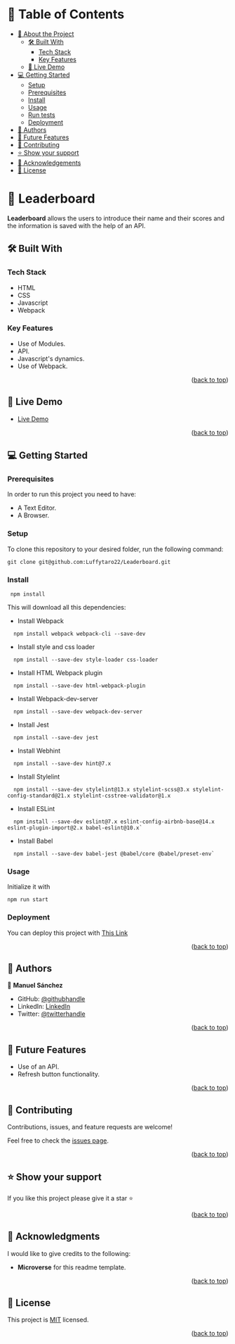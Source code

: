 <a name="readme-top"></a>

<!-- TABLE OF CONTENTS -->

# 📗 Table of Contents

- [📖 About the Project](#about-project)
  - [🛠 Built With](#built-with)
    - [Tech Stack](#tech-stack)
    - [Key Features](#key-features)
  - [🚀 Live Demo](#live-demo)
- [💻 Getting Started](#getting-started)
  - [Setup](#setup)
  - [Prerequisites](#prerequisites)
  - [Install](#install)
  - [Usage](#usage)
  - [Run tests](#run-tests)
  - [Deployment](#deployment)
- [👥 Authors](#authors)
- [🔭 Future Features](#future-features)
- [🤝 Contributing](#contributing)
- [⭐️ Show your support](#support)
- [🙏 Acknowledgements](#acknowledgements)
- [📝 License](#license)

<!-- PROJECT DESCRIPTION -->

# 📖 Leaderboard <a name="about-project"></a>

**Leaderboard** allows the users to introduce their name and their scores and the information is saved with the help of an API.

## 🛠 Built With <a name="built-with"></a>

### Tech Stack <a name="tech-stack"></a>

* HTML
* CSS
* Javascript
* Webpack

<!-- Features -->

### Key Features <a name="key-features"></a>
* Use of Modules.
* API.
* Javascript's dynamics.
* Use of Webpack.
<p align="right">(<a href="#readme-top">back to top</a>)</p>

<!-- LIVE DEMO -->

## 🚀 Live Demo <a name="live-demo"></a>
* [Live Demo](https://luffytaro22.github.io/Leaderboard/dist/)

<p align="right">(<a href="#readme-top">back to top</a>)</p>

<!-- GETTING STARTED -->

## 💻 Getting Started <a name="getting-started"></a>

### Prerequisites
In order to run this project you need to have:

- A Text Editor.
- A Browser.

### Setup
To clone this repository to your desired folder, run the following command: <br>

```
git clone git@github.com:Luffytaro22/Leaderboard.git
```

### Install
```
 npm install
```
This will download all this dependencies: <br>
* Install Webpack <br>
```
  npm install webpack webpack-cli --save-dev
```

* Install style and css loader <br>
```
  npm install --save-dev style-loader css-loader
```

* Install HTML Webpack plugin <br>
```
  npm install --save-dev html-webpack-plugin
```

* Install Webpack-dev-server <br>
```
  npm install --save-dev webpack-dev-server
```
* Install Jest <br>
```
  npm install --save-dev jest
```
* Install Webhint <br>
```
  npm install --save-dev hint@7.x
```
* Install Stylelint <br>
```
  npm install --save-dev stylelint@13.x stylelint-scss@3.x stylelint-config-standard@21.x stylelint-csstree-validator@1.x
```
* Install ESLint <br>
```
  npm install --save-dev eslint@7.x eslint-config-airbnb-base@14.x eslint-plugin-import@2.x babel-eslint@10.x`
```
* Install Babel <br>
```
  npm install --save-dev babel-jest @babel/core @babel/preset-env`
```
### Usage

Initialize it with <br>
```
npm run start
```

### Deployment
You can deploy this project with [This Link](https://luffytaro22.github.io/Leaderboard/dist/)


<p align="right">(<a href="#readme-top">back to top</a>)</p>

<!-- AUTHORS -->

## 👥 Authors <a name="authors"></a>

👤 **Manuel Sánchez**

- GitHub: [@githubhandle](https://github.com/Luffytaro22)
- LinkedIn: [LinkedIn](https://www.linkedin.com/in/manuel-alejandro-sanchez-sierra-4b358b14a/)
- Twitter: [@twitterhandle](https://twitter.com/Luffytaro_san22)

<p align="right">(<a href="#readme-top">back to top</a>)</p>

<!-- FUTURE FEATURES -->

## 🔭 Future Features <a name="future-features"></a>
* Use of an API.
* Refresh button functionality.
<p align="right">(<a href="#readme-top">back to top</a>)</p>

<!-- CONTRIBUTING -->

## 🤝 Contributing <a name="contributing"></a>

Contributions, issues, and feature requests are welcome!

Feel free to check the [issues page](../../issues/).

<p align="right">(<a href="#readme-top">back to top</a>)</p>

<!-- SUPPORT -->

## ⭐️ Show your support <a name="support"></a>
If you like this project please give it a star ⭐️

<p align="right">(<a href="#readme-top">back to top</a>)</p>

<!-- ACKNOWLEDGEMENTS -->

## 🙏 Acknowledgments <a name="acknowledgements"></a>

I would like to give credits to the following:
* **Microverse** for this readme template.

<p align="right">(<a href="#readme-top">back to top</a>)</p>

<!-- LICENSE -->

## 📝 License <a name="license"></a>

This project is [MIT](./LICENSE) licensed.

<p align="right">(<a href="#readme-top">back to top</a>)</p>



